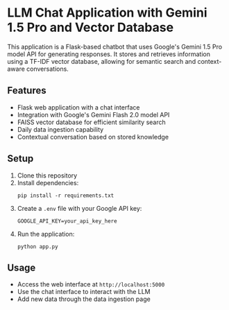 # LLM Chat Application with Gemini 1.5 Pro and Vector Database

This application is a Flask-based chatbot that uses Google's Gemini 1.5 Pro model API for generating responses. It stores and retrieves information using a TF-IDF vector database, allowing for semantic search and context-aware conversations.

## Features

- Flask web application with a chat interface
- Integration with Google's Gemini Flash 2.0 model API
- FAISS vector database for efficient similarity search
- Daily data ingestion capability
- Contextual conversation based on stored knowledge

## Setup

1. Clone this repository
2. Install dependencies:
   ```
   pip install -r requirements.txt
   ```
3. Create a `.env` file with your Google API key:
   ```
   GOOGLE_API_KEY=your_api_key_here
   ```
4. Run the application:
   ```
   python app.py
   ```

## Usage

- Access the web interface at `http://localhost:5000`
- Use the chat interface to interact with the LLM
- Add new data through the data ingestion page
